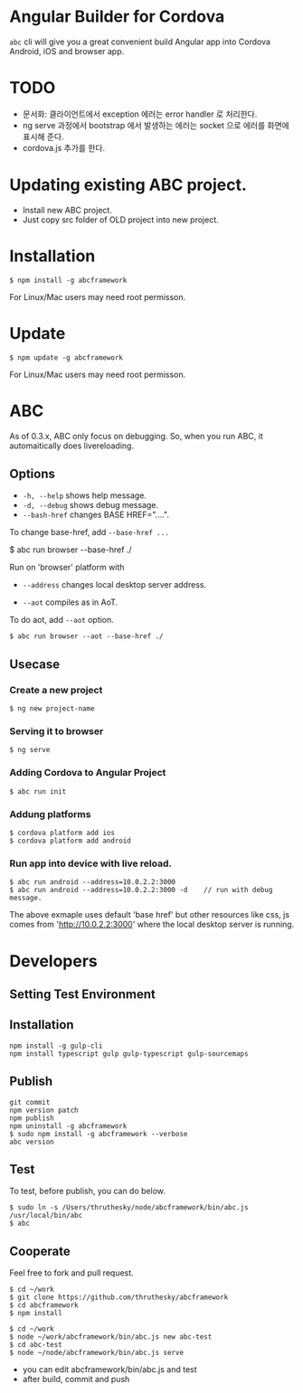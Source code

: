 # Angular Builder for Cordova

`abc` cli will give you a great convenient  build Angular app into Cordova Android, iOS and browser app.



# TODO

* 문서화: 클라이언트에서 exception 에러는 error handler 로 처리한다.
* ng serve 과정에서 bootstrap 에서 발생하는 에러는 socket 으로 에러를 화면에 표시해 준다.
* cordova.js 추가를 한다.







# Updating existing ABC project.

* Install new ABC project.
* Just copy src folder of OLD project into new project.



# Installation

````
$ npm install -g abcframework
````
For Linux/Mac users may need root permisson.

# Update

````
$ npm update -g abcframework
````
For Linux/Mac users may need root permisson.




# ABC

As of 0.3.x, ABC only focus on debugging.
So, when you run ABC, it automaitically does livereloading.



## Options

* `-h, --help` shows help message.
* `-d, --debug` shows debug message.
* `--bash-href` changes BASE HREF="....".

To change base-href, add `--base-href ...`

$ abc run browser --base-href ./

Run on 'browser' platform with <BASE HREF='./'>


* `--address` changes local desktop server address.


* `--aot` compiles as in AoT.

To do aot, add `--aot` option.

````
$ abc run browser --aot --base-href ./
````





## Usecase

### Create a new project

````
$ ng new project-name
````

### Serving it to browser

````
$ ng serve
````


### Adding Cordova to Angular Project

````
$ abc run init
````


### Addung platforms

````
$ cordova platform add ios
$ cordova platform add android
````

### Run app into device with live reload.

````
$ abc run android --address=10.0.2.2:3000
$ abc run android --address=10.0.2.2:3000 -d    // run with debug message.
````

The above exmaple uses default 'base href' but other resources like css, js comes from 'http://10.0.2.2:3000' where the local desktop server is running.











# Developers

## Setting Test Environment


## Installation

````
npm install -g gulp-cli
npm install typescript gulp gulp-typescript gulp-sourcemaps
````

## Publish

````
git commit
npm version patch
npm publish
npm uninstall -g abcframework
$ sudo npm install -g abcframework --verbose
abc version
````


## Test

To test, before publish, you can do below.

````
$ sudo ln -s /Users/thruthesky/node/abcframework/bin/abc.js /usr/local/bin/abc
$ abc
````


## Cooperate



Feel free to fork and pull request.

````
$ cd ~/work
$ git clone https://github.com/thruthesky/abcframework
$ cd abcframework
$ npm install

$ cd ~/work
$ node ~/work/abcframework/bin/abc.js new abc-test
$ cd abc-test
$ node ~/node/abcframework/bin/abc.js serve
````

* you can edit abcframework/bin/abc.js and test
* after build, commit and push

